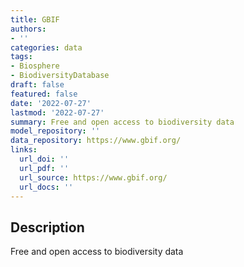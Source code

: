 ```yaml
---
title: GBIF
authors:
- ''
categories: data
tags:
- Biosphere
- BiodiversityDatabase
draft: false
featured: false
date: '2022-07-27'
lastmod: '2022-07-27'
summary: Free and open access to biodiversity data
model_repository: ''
data_repository: https://www.gbif.org/
links:
  url_doi: ''
  url_pdf: ''
  url_source: https://www.gbif.org/
  url_docs: ''
---
```


## Description

Free and open access to biodiversity data

